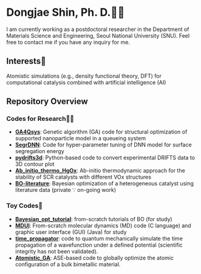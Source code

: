 # Dongjae Shin, Ph. D.👨‍🎓
I am currently working as a postdoctoral researcher in the Department of Materials Science and Engineering, Seoul National University (SNU). Feel free to contact me if you have any inquiry for me.

## Interests🌹
Atomistic simulations (e.g., density functional theory, DFT) for computational catalysis combined with artificial intelligence (AI)

## Repository Overview
### Codes for Research👨‍🔬
- [**GA4Qsys**](https://github.com/dongjae-shin/GA4Qsys): Genetic algorithm (GA) code for structural optimization of supported nanoparticle model in a queueing system
- [**SegrDNN**](https://github.com/dongjae-shin/SegrDNN): Code for hyper-parameter tuning of DNN model for surface segregation energy
- [**pydrifts3d**](https://github.com/dongjae-shin/pydrifts3d): Python-based code to convert experimental DRIFTS data to 3D contour plot
- [**Ab_initio_thermo_HgOx**](https://github.com/dongjae-shin/Ab_initio_thermo_HgOx): Ab-initio thermodynamic approach for the stability of SCR catalysts with different VOx structures
- [**BO-literature**](https://github.com/dongjae-shin/BO-literature): Bayesian optimization of a heterogeneous catalyst using literature data (private $\because$ on-going work)
### Toy Codes🏫
- [**Bayesian_opt_tutorial**](https://github.com/dongjae-shin/Bayesian_opt_tutorial): from-scratch tutorials of BO (for study)
- [**MDUI**](https://github.com/dongjae-shin/MDUI): From-scratch molecular dynamics (MD) code (C language) and graphic user interface (GUI) (Java) for study
- [**time_propagator**](https://github.com/dongjae-shin/time_propagator): code to quantum mechanically simulate the time propagation of a wavefunction under a defined potential (scientific integrity has not been validated).
- [**Atomistic_GA**](https://github.com/dongjae-shin/Atomistic_GA): ASE-based code to globally optimize the atomic configuration of a bulk bimetallic material.


<!--
**dongjae-shin/dongjae-shin** is a ✨ _special_ ✨ repository because its `README.md` (this file) appears on your GitHub profile.

Here are some ideas to get you started:

- 🔭 I’m currently working on ...
- 🌱 I’m currently learning ...
- 👯 I’m looking to collaborate on ...
- 🤔 I’m looking for help with ...
- 💬 Ask me about ...
- 📫 How to reach me: ...
- 😄 Pronouns: ...
- ⚡ Fun fact: ...
-->
